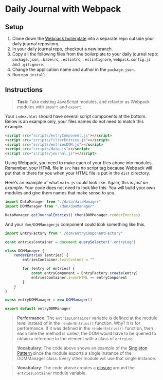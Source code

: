 # Daily Journal with Webpack

## Setup
1. Clone down the [Webpack boilerplate](https://github.com/nashville-software-school/webpack-with-json-server-boilerplate) into a separate repo outside your daily journal repository.
1. In your daily journal repo, checkout a new branch.
1. Copy all the following files from the boilerplate to your daily journal repo: `package.json`, `.babelrc`, `.eslintrc`, `.eslintignore`, `webpack.config.js` and `.gitignore`.
1. Change the application name and author in the `package.json`.
1. Run `npm install`.

## Instructions

> **Task**: Take existing JavaScript modules, and refactor as Webpack modules with `import` and `export`.

Your `index.html` should have several script components at the bottom. Below is an example only, your files names do not need to match this example.

```html
<script src="scripts/entryComponent.js"></script>
<script src="scripts/filterEntries.js"></script>
<script src="scripts/entriesDOM.js"></script>
<script src="scripts/data.js"></script>
<script src="scripts/journal.js"></script>
```

Using Webpack, you need to make each of your files above into modules. Remember, your HTML file in `src` has no script tag because Webpack will put that in there for you when your HTML file is put in the `dist` directory.

Here's an example of what `main.js` could look like. Again, this is _just an example_. Your code does not need to look like this. You will build your own modules and give them names that make sense to you.

```js
import DataManager from "./data/dataManager"
import DOMManager from "./dom/domManager"

DataManager.getJournalEntries().then(DOMManager.renderEntries)
```

And your `dom/DOMManagerjs` component could look something like this.

```js
import EntryFactory from "./dom/entryComponentFactory"

const entriesContainer = document.querySelector(".entryLog")

class DOMManager {
    renderEntries (entries) {
        entriesContainer.textContent = ""

        for (entry of entries) {
            const entryComponent = EntryFactory.create(entry)
            entriesContainer.innerHTML += entryComponent
        }
    }
}

const entryDOMManager = new DOMManager()

export default entryDOMManager
```

> **Performance**: The `entriesContainer` variable is defined at the module level instead of in the `renderEntries()` function. Why? It is for performance. If it was defined in the `renderEntries()` function, then each time the method is called, the DOM would have to be queried to obtain a reference to the element with a class of `entryLog`.

> **Vocabulary**: The code above shows an example of the [Singleton Pattern](https://en.wikipedia.org/wiki/Singleton_pattern) since the module exports a single instance of the DOMManager class. Every other module will use that single instance.

> **Vocabulary**: The code above creates a [closure](https://medium.com/javascript-scene/master-the-javascript-interview-what-is-a-closure-b2f0d2152b36) around the `entriesContainer` module variable.
